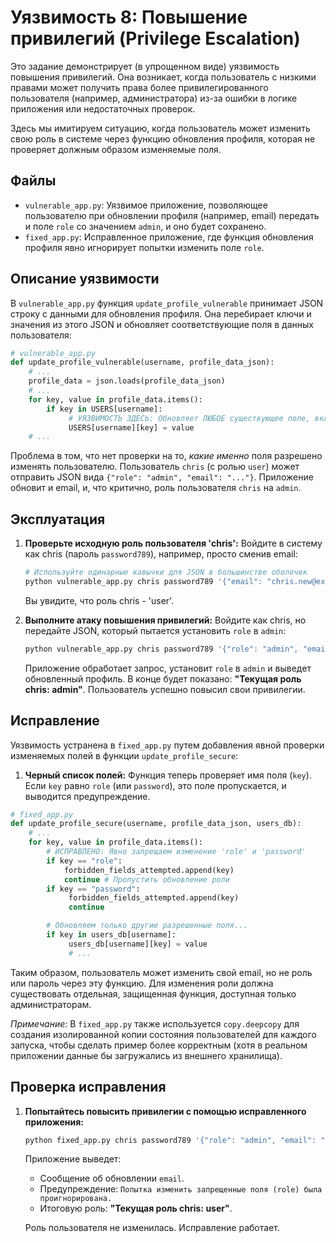# Уязвимость 8: Повышение привилегий (Privilege Escalation)

Это задание демонстрирует (в упрощенном виде) уязвимость повышения привилегий. Она возникает, когда пользователь с низкими правами может получить права более привилегированного пользователя (например, администратора) из-за ошибки в логике приложения или недостаточных проверок.

Здесь мы имитируем ситуацию, когда пользователь может изменить свою роль в системе через функцию обновления профиля, которая не проверяет должным образом изменяемые поля.

## Файлы

*   `vulnerable_app.py`: Уязвимое приложение, позволяющее пользователю при обновлении профиля (например, email) передать и поле `role` со значением `admin`, и оно будет сохранено.
*   `fixed_app.py`: Исправленное приложение, где функция обновления профиля явно игнорирует попытки изменить поле `role`.

## Описание уязвимости

В `vulnerable_app.py` функция `update_profile_vulnerable` принимает JSON строку с данными для обновления профиля. Она перебирает ключи и значения из этого JSON и обновляет соответствующие поля в данных пользователя:

```python
# vulnerable_app.py
def update_profile_vulnerable(username, profile_data_json):
    # ...
    profile_data = json.loads(profile_data_json)
    # ...
    for key, value in profile_data.items():
        if key in USERS[username]:
             # УЯЗВИМОСТЬ ЗДЕСЬ: Обновляет ЛЮБОЕ существующее поле, включая 'role'
             USERS[username][key] = value
    # ...
```
Проблема в том, что нет проверки на то, *какие именно* поля разрешено изменять пользователю. Пользователь `chris` (с ролью `user`) может отправить JSON вида `{"role": "admin", "email": "..."}`. Приложение обновит и email, и, что критично, роль пользователя `chris` на `admin`.

## Эксплуатация

1.  **Проверьте исходную роль пользователя 'chris':**
    Войдите в систему как chris (пароль `password789`), например, просто сменив email:
    ```bash
    # Используйте одинарные кавычки для JSON в большинстве оболочек
    python vulnerable_app.py chris password789 '{"email": "chris.new@example.com"}'
    ```
    Вы увидите, что роль chris - 'user'.

2.  **Выполните атаку повышения привилегий:**
    Войдите как chris, но передайте JSON, который пытается установить `role` в `admin`:
    ```bash
    python vulnerable_app.py chris password789 '{"role": "admin", "email": "pwned@example.com"}'
    ```
    Приложение обработает запрос, установит `role` в `admin` и выведет обновленный профиль.
    В конце будет показано: **"Текущая роль chris: admin"**. Пользователь успешно повысил свои привилегии.

## Исправление

Уязвимость устранена в `fixed_app.py` путем добавления явной проверки изменяемых полей в функции `update_profile_secure`:

1.  **Черный список полей:** Функция теперь проверяет имя поля (`key`). Если `key` равно `role` (или `password`), это поле пропускается, и выводится предупреждение.

```python
# fixed_app.py
def update_profile_secure(username, profile_data_json, users_db):
    # ...
    for key, value in profile_data.items():
        # ИСПРАВЛЕНО: Явно запрещаем изменение 'role' и 'password'
        if key == "role":
            forbidden_fields_attempted.append(key)
            continue # Пропустить обновление роли
        if key == "password":
             forbidden_fields_attempted.append(key)
             continue

        # Обновляем только другие разрешенные поля...
        if key in users_db[username]:
             users_db[username][key] = value
             # ...
```
Таким образом, пользователь может изменить свой email, но не роль или пароль через эту функцию. Для изменения роли должна существовать отдельная, защищенная функция, доступная только администраторам.

*Примечание:* В `fixed_app.py` также используется `copy.deepcopy` для создания изолированной копии состояния пользователей для каждого запуска, чтобы сделать пример более корректным (хотя в реальном приложении данные бы загружались из внешнего хранилища).

## Проверка исправления

1.  **Попытайтесь повысить привилегии с помощью исправленного приложения:**
    ```bash
    python fixed_app.py chris password789 '{"role": "admin", "email": "hacker@example.com"}'
    ```
    Приложение выведет:
    *   Сообщение об обновлении `email`.
    *   Предупреждение: `Попытка изменить запрещенные поля (role) была проигнорирована.`
    *   Итоговую роль: **"Текущая роль chris: user"**.

    Роль пользователя не изменилась. Исправление работает. 